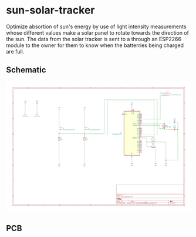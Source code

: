 # sun-solar-tracker
Optimize absortion of sun's energy by use of light intensity measurements whose different values make a solar panel to rotate towards the direction of the sun.
The data from the solar tracker is sent to a through an ESP2266 module to the owner for them to know when the batterries being charged are full.

## Schematic
![Optional Text](./schematic.jpg)

## PCB
